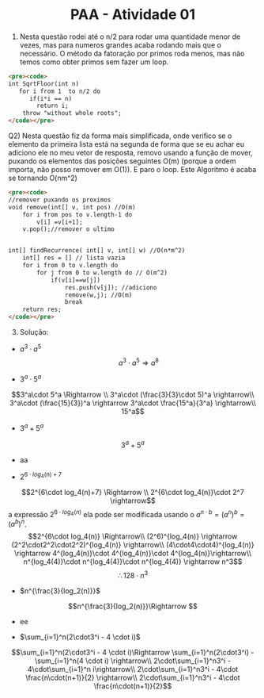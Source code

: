 # <center> PAA - Atividade 01


1. Nesta questão rodei até o n/2 para rodar uma quantidade menor de vezes, mas para numeros grandes acaba rodando mais que o necessário. O método da fatoração por primos roda menos, mas não temos como obter primos sem fazer um loop.
   
```html
<pre><code>
int SqrtFloor(int n)
   for i from 1  to n/2 do
      if(i*i == n)
        return i;
    throw "without whole roots";
</code></pre>
```
Q2) Nesta questão fiz da forma mais simplificada, onde verifico se o elemento da primeira lista está na segunda de forma que se eu achar eu adiciono ele no meu vetor de resposta, removo usando a função de mover, puxando os elementos das posições seguintes O(m) (porque a ordem importa, não posso remover em O(1)). E paro o loop. Este Algoritmo é acaba se tornando O(nm^2)

```html
<pre><code>
//remover puxando os proximos
void remove(int[] v, int pos) //O(m)
    for i from pos to v.length-1 do
        v[i] =v[i+1];
    v.pop();//remover o ultimo


int[] findRecurrence( int[] v, int[] w) //O(n*m^2)
    int[] res = [] // lista vazia
    for i from 0 to v.length do 
        for j from 0 to w.length do // O(m^2)
            if(v[i]==w[j])
                res.push(v[j]); //adiciono
                remove(w,j); //O(m)
                break
    return res;
</code></pre>
```

3. Solução:
* $a^3\cdot a^5$
$$a^3\cdot a^5 \Rightarrow a^8$$

* $3^a\cdot 5^a$

$$3^a\cdot 5^a \Rightarrow  \\ 3^a\cdot (\frac{3}{3}\cdot 5)^a \rightarrow\\ 3^a\cdot (\frac{15}{3})^a \rightarrow 3^a\cdot \frac{15^a}{3^a} \rightarrow\\ 15^a$$

* $3^a + 5^a$

$$3^a + 5^a$$

* aa


* $2^{6\cdot log_4(n)+7}$

$$2^{6\cdot log_4(n)+7} \Rightarrow \\ 2^{6\cdot log_4(n)}\cdot 2^7 \rightarrow$$
a expressão $2^{6\cdot log_4(n)}$ ela pode ser modificada usando o $a^{n\cdot b}=(a^n)^b=(a^b)^n$.
 $$2^{6\cdot log_4(n)} \Rightarrow\\ (2^6)^{log_4(n)} \rightarrow (2^2\cdot2^2\cdot2^2)^{log_4(n)} \rightarrow\\ (4\cdot4\cdot4)^{log_4(n)} \rightarrow 4^{log_4(n)}\cdot 4^{log_4(n)}\cdot 4^{log_4(n)}\rightarrow\\ n^{log_4(4)}\cdot n^{log_4(4)}\cdot n^{log_4(4)} \rightarrow n^3$$
 $$\therefore 128\cdot n^3$$

 * $n^{\frac{3}{log_2(n)}}$

$$n^{\frac{3}{log_2(n)}}\Rightarrow $$
* ee

* $\sum_{i=1}^n(2\cdot3^i - 4 \cdot i)$

$$\sum_{i=1}^n(2\cdot3^i - 4 \cdot i)\Rightarrow \sum_{i=1}^n(2\cdot3^i) - \sum_{i=1}^n(4 \cdot i) \rightarrow\\ 2\cdot\sum_{i=1}^n3^i - 4\cdot\sum_{i=1}^n i\rightarrow\\ 2\cdot\sum_{i=1}^n3^i - 4\cdot \frac{n\cdot(n+1)}{2} \rightarrow\\ 2\cdot\sum_{i=1}^n3^i - 4\cdot \frac{n\cdot(n+1)}{2}$$